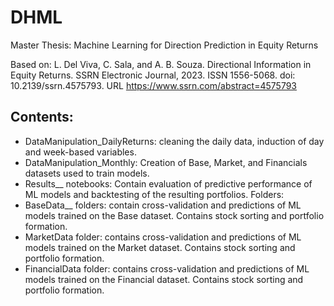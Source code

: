 # DHML
Master Thesis: Machine Learning for Direction Prediction in Equity Returns

Based on: L. Del Viva, C. Sala, and A. B. Souza. Directional Information in Equity Returns.
SSRN Electronic Journal, 2023. ISSN 1556-5068. doi: 10.2139/ssrn.4575793. URL
https://www.ssrn.com/abstract=4575793


## Contents:
- DataManipulation_DailyReturns: cleaning the daily data, induction of day and week-based variables.
- DataManipulation_Monthly: Creation of Base, Market, and Financials datasets used to train models.
- Results__ notebooks: Contain evaluation of predictive performance of ML models and backtesting of the resulting portfolios.
Folders:
- BaseData__ folders: contain cross-validation and predictions of ML models trained on the Base dataset. Contains stock sorting and portfolio formation.
- MarketData folder: contains cross-validation and predictions of ML models trained on the Market dataset. Contains stock sorting and portfolio formation.
- FinancialData folder: contains cross-validation and predictions of ML models trained on the Financial dataset. Contains stock sorting and portfolio formation.
